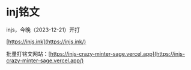 # inj铭文

injs，今晚（2023-12-21）开打

[https://injs.ink](https://injs.ink/)

批量打铭文网站：[https://injs-crazy-minter-sage.vercel.app](https://injs-crazy-minter-sage.vercel.app/)

